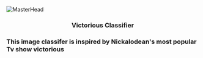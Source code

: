 ![MasterHead](https://ntvb.tmsimg.com/assets/p8016668_b_h10_be.jpg?w=1280&h=720)
<h3 align="center">Victorious Classifier</h3>

<h3 align="left">This image classifer is inspired by Nickalodean's most popular Tv show victorious</h3>

<p align="left">
</p>
